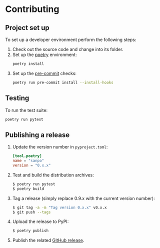 # Contributing

## Project set up

To set up a developer environment perform the following steps:

1. Check out the source code and change into its folder.
2. Set up the [poetry](https://python-poetry.org/) environment:
   ```bash
   poetry install
   ```
3. Set up the [pre-commit](https://pre-commit.com/) checks:
   ```bash
   poetry run pre-commit install --install-hooks
   ```

## Testing

To run the test suite:

```bash
poetry run pytest
```

## Publishing a release

1. Update the version number in `pyproject.toml`:
   ```toml
   [tool.poetry]
   name = "sanpo"
   version = "0.x.x"
   ```
2. Test and build the distribution archives:
   ```bash
   $ poetry run pytest
   $ poetry build
   ```
3. Tag a release (simply replace 0.9.x with the current version number):
   ```bash
   $ git tag -a -m "Tag version 0.x.x" v0.x.x
   $ git push --tags
   ```
4. Upload the release to PyPI:
   ```bash
   $ poetry publish
   ```
5. Publish the related
   [GitHub release](https://github.com/roskakori/sanpo/releases/new).
